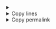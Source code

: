  <details >    <summary >
         <li>            Copy lines        </li>
        <li>            Copy permalink </li>




